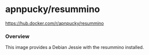 # apnpucky/resummino
https://hub.docker.com/r/apnpucky/resummino

### Overview
This image provides a Debian Jessie with the resummino installed.

